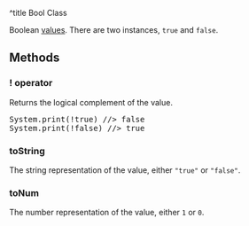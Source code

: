 ^title Bool Class

Boolean [values][]. There are two instances, `true` and `false`.

[values]: ../../values.html

## Methods

### **!** operator

Returns the logical complement of the value.

<pre class="snippet">
System.print(!true) //> false
System.print(!false) //> true
</pre>

### toString

The string representation of the value, either `"true"` or `"false"`.

### toNum

The number representation of the value, either `1` or `0`.
